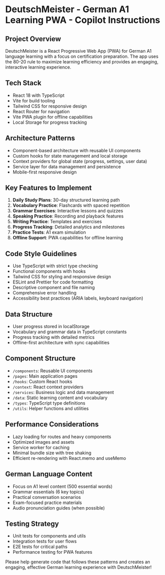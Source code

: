 <!-- Use this file to provide workspace-specific custom instructions to Copilot. For more details, visit https://code.visualstudio.com/docs/copilot/copilot-customization#_use-a-githubcopilotinstructionsmd-file -->

# DeutschMeister - German A1 Learning PWA - Copilot Instructions

## Project Overview
DeutschMeister is a React Progressive Web App (PWA) for German A1 language learning with a focus on certification preparation. The app uses the 80-20 rule to maximize learning efficiency and provides an engaging, interactive learning experience.

## Tech Stack
- React 18 with TypeScript
- Vite for build tooling
- Tailwind CSS for responsive design
- React Router for navigation
- Vite PWA plugin for offline capabilities
- Local Storage for progress tracking

## Architecture Patterns
- Component-based architecture with reusable UI components
- Custom hooks for state management and local storage
- Context providers for global state (progress, settings, user data)
- Service layer for data management and persistence
- Mobile-first responsive design

## Key Features to Implement
1. **Daily Study Plans**: 30-day structured learning path
2. **Vocabulary Practice**: Flashcards with spaced repetition
3. **Grammar Exercises**: Interactive lessons and quizzes
4. **Speaking Practice**: Recording and playback features
5. **Writing Practice**: Templates and exercises
6. **Progress Tracking**: Detailed analytics and milestones
7. **Practice Tests**: A1 exam simulation
8. **Offline Support**: PWA capabilities for offline learning

## Code Style Guidelines
- Use TypeScript with strict type checking
- Functional components with hooks
- Tailwind CSS for styling and responsive design
- ESLint and Prettier for code formatting
- Descriptive component and file naming
- Comprehensive error handling
- Accessibility best practices (ARIA labels, keyboard navigation)

## Data Structure
- User progress stored in localStorage
- Vocabulary and grammar data in TypeScript constants
- Progress tracking with detailed metrics
- Offline-first architecture with sync capabilities

## Component Structure
- `/components`: Reusable UI components
- `/pages`: Main application pages
- `/hooks`: Custom React hooks
- `/context`: React context providers
- `/services`: Business logic and data management
- `/data`: Static learning content and vocabulary
- `/types`: TypeScript type definitions
- `/utils`: Helper functions and utilities

## Performance Considerations
- Lazy loading for routes and heavy components
- Optimized images and assets
- Service worker for caching
- Minimal bundle size with tree shaking
- Efficient re-rendering with React.memo and useMemo

## German Language Content
- Focus on A1 level content (500 essential words)
- Grammar essentials (6 key topics)
- Practical conversation scenarios
- Exam-focused practice materials
- Audio pronunciation guides (when possible)

## Testing Strategy
- Unit tests for components and utils
- Integration tests for user flows
- E2E tests for critical paths
- Performance testing for PWA features

Please help generate code that follows these patterns and creates an engaging, effective German learning experience with DeutschMeister!
